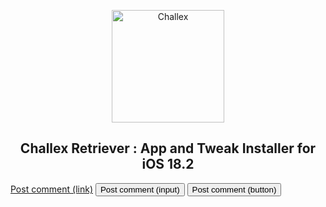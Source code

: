 <p align="center">
<img src="https://xookz.com/challex-images/challexlogo.png" alt="Challex" height="180" width="180"/>
</p>
<h2 align="center">Challex Retriever : App and Tweak Installer for iOS 18.2</h2>

<a href="#" class="button">Post comment (link)</a>
<input class="button" type="submit" value="Post comment (input)">
<button class="button" type="submit">Post comment (button)</button>
